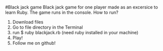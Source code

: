 #Black jack game
Black jack game for one player made as an excersice to learn Ruby. The game runs in the console.
How to run?

1. Download files
2. Go to file directory in the Terminal
3. run $ ruby blackjack.rb (need ruby installed in your machine)
4. Play!
5. Follow me on github!

